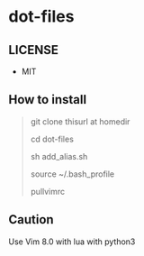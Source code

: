 # dot-files

## LICENSE
* MIT

## How to install
> git clone thisurl at homedir
>
> cd dot-files
>
> sh add_alias.sh
>
> source ~/.bash_profile
>
> pullvimrc


## Caution

Use Vim 8.0 with lua with python3


